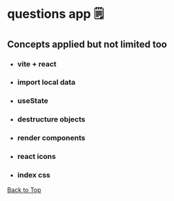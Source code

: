 <a name="custom_anchor_name"></a>

# questions app :spiral_notepad:

## Concepts applied but not limited too

- ### vite + react
- ### import local data
- ### useState
- ### destructure objects
- ### render components
- ### react icons
- ### index css

[Back to Top](#custom_anchor_name)
